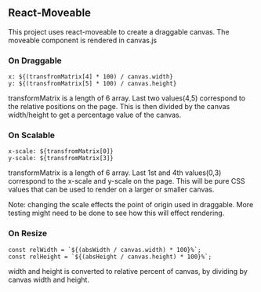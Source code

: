 ## React-Moveable

This project uses react-moveable to create a draggable canvas.
The moveable component is rendered in canvas.js

### On Draggable
```         
x: ${(transfromMatrix[4] * 100) / canvas.width}
y: ${(transfromMatrix[5] * 100) / canvas.height}
```
transformMatrix is a length of 6 array. Last two values(4,5) correspond to the relative positions on the page. This is then divided by the canvas width/height to get a percentage value of the canvas.


### On Scalable
```
x-scale: ${transfromMatrix[0]}
y-scale: ${transfromMatrix[3]}
```
transformMatrix is a length of 6 array. Last 1st and 4th values(0,3) correspond to the x-scale and y-scale on the page. This will be pure CSS values that can be used to render on a larger or smaller canvas.

Note: changing the scale effects the point of origin used in draggable. More testing might need to be done to see how this will effect rendering.

### On Resize
```
const relWidth = `${(absWidth / canvas.width) * 100}%`;
const relHeight = `${(absHeight / canvas.height) * 100}%`;
```

width and height is converted to relative percent of canvas, by dividing by canvas width and height.